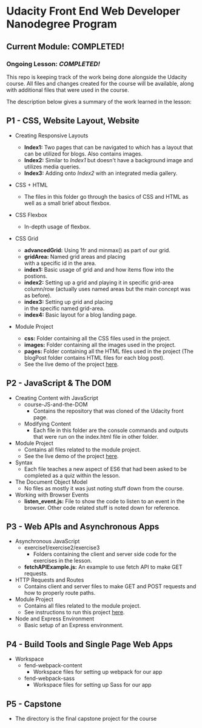 # Udacity Front End Web Developer Nanodegree Program

## Current Module: **COMPLETED!**

### Ongoing Lesson: *COMPLETED!*

This repo is keeping track of the work being done alongside the Udacity course. All files and changes created for the course will be available, along with additional files that were used in the course.

The description below gives a summary of the work learned in the lesson:

## P1 - CSS, Website Layout, Website

- Creating Responsive Layouts
  - **Index1:** Two pages that can be navigated to which has a layout that can be utilized for blogs. Also contains images.
  - **Index2:** Similar to *Index1* but doesn't have a background image and utilizes media queries.
  - **Index3:** Adding onto *Index2* with an integrated media gallery.
  
- CSS + HTML
  - The files in this folder go through the basics of CSS and HTML as well as a small brief about flexbox.
- CSS Flexbox
  - In-depth usage of flexbox.
- CSS Grid
  - **advancedGrid:** Using 1fr and minmax() as part of our grid.
  - **gridArea:** Named grid areas and placing <div> with a specific id in the area.
  - **index1:** Basic usage of grid and and how items flow into the postions.
  - **index2:** Setting up a grid and playing it in specific grid-area column/row (actually uses named areas but the main concept was as before).
  - **index3:** Setting up grid and placing <div> in the specific named grid-area.
  - **index4:** Basic layout for a blog landing page.
- Module Project
  - **css:** Folder containing all the CSS files used in the project.
  - **images:** Folder containing all the images used in the project.
  - **pages:** Folder containing all the HTML files used in the project (The blogPost folder contains HTML files for each blog post).
  - See the live demo of the project <a href="https://rayedsuhail.github.io/front-end-web-dev/P1%20-%20CSS,%20Website%20Layout,%20Website/Module%20Project/index.html">here</a>.

## P2 - JavaScript & The DOM

- Creating Content with JavaScript
  - course-JS-and-the-DOM
    - Contains the repository that was cloned of the Udacity front page.
  - Modifying Content
    - Each file in this folder are the console commands and outputs that were run on the index.html file in other folder.
- Module Project
  - Contains all files related to the module project.
  - See the live demo of the project <a href="https://rayedsuhail.github.io/front-end-web-dev/P2%20-%20JavaScript%20&%20The%20DOM/Module%20Project/index.html">here</a>.
- Syntax
  - Each file teaches a new aspect of ES6 that had been asked to be completed as a quiz within the lesson.
- The Document Object Model
  - No files as mostly it was just noting stuff down from the course.
- Working with Browser Events
  - **listen_event.js:** File to show the code to listen to an event in the browser. Other code related stuff is noted down for reference.

## P3 - Web APIs and Asynchronous Apps

- Asynchronous JavaScript
  - exercise1/exercise2/exercise3
    - Folders containing the client and server side code for the exercises in the lesson.
  - **fetchAPIExample.js:** An example to use fetch API to make GET requests.
- HTTP Requests and Routes
  - Contains client and server files to make GET and POST requests and how to properly route paths.
- Module Project
  - Contains all files related to the module project.
  - See instructions to run this project <a href="https://rayedsuhail.github.io/front-end-web-dev/P3%20-%20Web%20APIs%20and%20Asynchronous%20Apps/Module%20Project/weather-journal-app/README.md">here</a>.
- Node and Express Environment
  - Basic setup of an Express environment.

## P4 - Build Tools and Single Page Web Apps

- Workspace
  - fend-webpack-content
    - Workspace files for setting up webpack for our app
  - fend-webpack-sass
    - Workspace files for setting up Sass for our app

## P5 - Capstone

- The directory is the final capstone project for the course